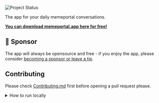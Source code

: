 ![Project Status](https://img.shields.io/badge/🏷-v0.0.2-alpha-green)


The app for your daily memeportal conversations.

**[You can download memeportal.app here for free!](https://github.com/lostdesign/memeportal.app/releases/latest)**


## 💖 Sponsor

The app will always be opensource and free - if you enjoy the app, please consider [becoming a sponsor or leave a tip](https://github.com/sponsors/lostdesign).


## Contributing
Please check [Contributing.md](/CONTRIBUTING.md) first before opening a pull request please.

<details>
  <summary>How to run locally</summary>

  1. Check your node version, it must be v15 or newer

  ```
  node --version
  ```

  2. Clone the repository

  ```
  git clone https://github.com/lostdesign/memeportal.app.git
  ```

  3. Install project dependencies

  ```
  yarn
  ```

  4. Start the application

  ```
  yarn electron:serve
  ```
</details>
